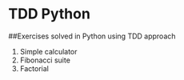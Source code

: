 # TDD Python

##Exercises solved in Python using TDD approach

1. Simple calculator
2. Fibonacci suite
3. Factorial